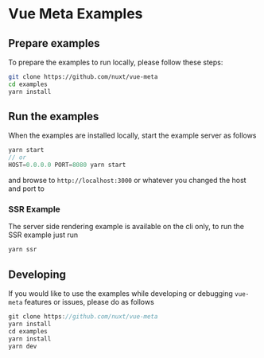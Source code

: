 # Vue Meta Examples

## Prepare examples

To prepare the examples to run locally, please follow these steps:

```bash
git clone https://github.com/nuxt/vue-meta
cd examples
yarn install
```

## Run the examples

When the examples are installed locally, start the example server as follows

```js
yarn start
// or
HOST=0.0.0.0 PORT=8080 yarn start
```
and browse to `http://localhost:3000` or whatever you changed the host and port to

### SSR Example

The server side rendering example is available on the cli only, to run the SSR example just run

```bash
yarn ssr
```

## Developing

If you would like to use the examples while developing or debugging `vue-meta` features or issues, please do as follows

```js
git clone https://github.com/nuxt/vue-meta
yarn install
cd examples
yarn install
yarn dev
```
